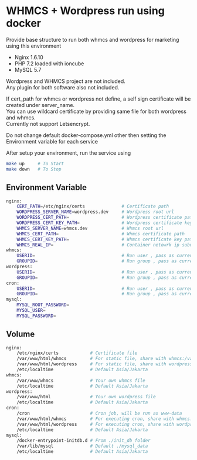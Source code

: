 # WHMCS + Wordpress run using docker #

Provide base structure to run both whmcs and wordpress for marketing using this environment

- Nginx 1.6.10
- PHP 7.2 loaded with ioncube
- MySQL 5.7

Wordpress and WHMCS project are not included.  
Any plugin for both software also not included.

If cert_path for whmcs or wordpress not define, a self sign certificate will be created under server_name.  
You can use wildcard certificate by providing same file for both wordpress and whmcs.  
Currently not support Letsencrypt.

Do not change default docker-compose.yml other then setting the Environment variable for each service

After setup your environment, run the service using
```bash
make up     # To Start
make down   # To Stop
```


## Environment Variable ##

```bash
nginx:
    CERT_PATH=/etc/nginx/certs              # Certificate path
    WORDPRESS_SERVER_NAME=wordpress.dev     # Wordpress root url
    WORDPRESS_CERT_PATH=                    # Wordpress certificate path
    WORDPRESS_CERT_KEY_PATH=                # Wordpress certificate key path
    WHMCS_SERVER_NAME=whmcs.dev             # Whmcs root url
    WHMCS_CERT_PATH=                        # Whmcs certificate path
    WHMCS_CERT_KEY_PATH=                    # Whmcs certificate key path
    WHMCS_REAL_IP=                          # Container netowrk ip subnet use by nginx
whmcs:
    USERID=                                 # Run user , pass as current user from Makefile
    GROUPID=                                # Run group , pass as current user group from Makefile
wordpress:
    USERID=                                 # Run user , pass as current user from Makefile
    GROUPID=                                # Run group , pass as current user group from Makefile
cron:
    USERID=                                 # Run user , pass as current user from Makefile
    GROUPID=                                # Run group , pass as current user group from Makefile
mysql:
    MYSQL_ROOT_PASSWORD=
    MYSQL_USER=
    MYSQL_PASSWORD=    
```

## Volume ##
```bash
nginx:
    /etc/nginx/certs            # Certificate file
    /var/www/html/whmcs         # For static file, share with whmcs:/var/www/whmcs
    /var/www/html/wordpress     # For static file, share with wordpress:/var/www/html
    /etc/localtime              # Default Asia/Jakarta
whmcs:
    /var/www/whmcs              # Your own whmcs file
    /etc/localtime              # Default Asia/Jakarta
wordpress:
    /var/www/html               # Your own wordpress file
    /etc/localtime              # Default Asia/Jakarta
cron:
    /cron                       # Cron job, will be run as www-data
    /var/www/html/whmcs         # For executing cron, share with whmcs:/var/www/whmcs
    /var/www/html/wordpress     # For executing cron, share with wordpress:/var/www/html
    /etc/localtime              # Default Asia/Jakarta
mysql:
    /docker-entrypoint-initdb.d # From ./init_db folder
    /var/lib/mysql              # Default ./mysql_data
    /etc/localtime              # Default Asia/Jakarta
```
